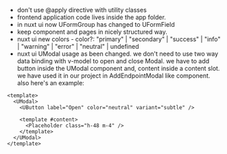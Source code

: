 - don't use @apply directive with utility classes
- frontend application code lives inside the app folder.
- in nuxt ui now UFormGroup has changed to UFormField
- keep component and pages in nicely structured way.
- nuxt ui new colors - color?: "primary" | "secondary" | "success" | "info" | "warning" | "error" | "neutral" | undefined
- nuxt ui UModal usage as been changed. we don't need to use two way data binding with v-model to open and close Modal. we have to add button inside the UModal component and, content inside a content slot. we have used it in our project in AddEndpointModal like component. also here's an example:
```
<template>
  <UModal>
    <UButton label="Open" color="neutral" variant="subtle" />

    <template #content>
      <Placeholder class="h-48 m-4" />
    </template>
  </UModal>
</template>

```